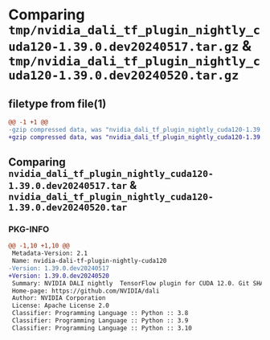 # Comparing `tmp/nvidia_dali_tf_plugin_nightly_cuda120-1.39.0.dev20240517.tar.gz` & `tmp/nvidia_dali_tf_plugin_nightly_cuda120-1.39.0.dev20240520.tar.gz`

## filetype from file(1)

```diff
@@ -1 +1 @@
-gzip compressed data, was "nvidia_dali_tf_plugin_nightly_cuda120-1.39.0.dev20240517.tar", last modified: Mon Apr  5 07:00:00 1993, max compression
+gzip compressed data, was "nvidia_dali_tf_plugin_nightly_cuda120-1.39.0.dev20240520.tar", last modified: Mon Apr  5 07:00:00 1993, max compression
```

## Comparing `nvidia_dali_tf_plugin_nightly_cuda120-1.39.0.dev20240517.tar` & `nvidia_dali_tf_plugin_nightly_cuda120-1.39.0.dev20240520.tar`

### PKG-INFO

```diff
@@ -1,10 +1,10 @@
 Metadata-Version: 2.1
 Name: nvidia-dali-tf-plugin-nightly-cuda120
-Version: 1.39.0.dev20240517
+Version: 1.39.0.dev20240520
 Summary: NVIDIA DALI nightly  TensorFlow plugin for CUDA 12.0. Git SHA: 306221661a585ed7791857141e15b69e28952905
 Home-page: https://github.com/NVIDIA/dali
 Author: NVIDIA Corporation
 License: Apache License 2.0
 Classifier: Programming Language :: Python :: 3.8
 Classifier: Programming Language :: Python :: 3.9
 Classifier: Programming Language :: Python :: 3.10
```

